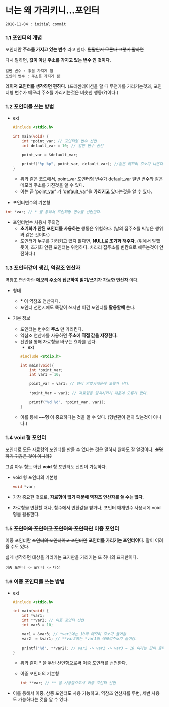 # 너는 왜 가리키니...포인터

    2018-11-04 : initial commit

### 1.1 포인터의 개념

포인터란 __주소를 가지고 있는 변수__ 라고 한다. ~~뭔말인지 모른다 그렇게 말하면~~

다시 말하면, __값이 아닌 주소를 가지고 있는 변수 인 것이다.__ 

    일반 변수 : 값을 가지게 됨
    포인터 변수 : 주소를 가지게 됨

__레이저 포인터를 생각하면 편하다.__ (프레젠테이션을 할 때 무언가를 가리키는것과, 포인터형 변수가 메모리 주소를 가리키는것은 비슷한 행동(?)이다.)

### 1.2 포인터를 쓰는 방법

* ex)

    ```c
    #include <stdio.h>

    int main(void) {
        int *point_var; // 포인터형 변수 선언
        int default_var = 10; // 일반 변수 선언

        point_var = &default_var;

        printf("%p %p", point_var, default_var); //같은 메모리 주소가 나온다.
    }
    ```

    * 위와 같은 코드에서, point_var 포인터형 변수가 default_var 일반 변수와 같은 메모리 주소를 가진것을 알 수 있다. 
    * 이는 곧 'point_var' 가 'default_var'을 __가리키고__ 있다는것을 알 수 있다.

* 포인터변수의 기본형

```c
int *var; // * 를 통해서 포인터형 변수를 선언한다.
```

* 포인터변수 사용시 주의점
    * __초기화가 안된 포인터를 사용하는__ 행동은 위험하다. (남의 집주소를 써넣은 행위와 같은 것이다.)
    * 포인터가 누구를 가리키고 있지 않다면, __NULL로 초기화 해주자.__ (위에서 말했듯이, 초기화 안된 포인터는 위험하다. 차라리 집주소를 빈칸으로 해두는것이 안전하다.)

### 1.3 포인터같이 생긴, 역참조 연산자

역참조 연산자란 __메모리 주소에 접근하여 읽기/쓰기가 가능한 연산자__ 이다. 

* 형태
    * __*__ 이 역참조 연산자다. 
    * 포인터 선언시에도 똑같이 쓰지만 이건 포인터를 __활용할때__ 쓴다.

* 기본 정보
    * 포인터는 변수의 __주소__ 만 가리킨다.
    * 역참조 연산자를 사용하면 __주소에 직접 값을 저장한다.__
    * 선언을 통해 자료형을 바꾸는 효과를 낸다.
        * ex)
        ```c
        #include <stdio.h>
        
        int main(void){
            int *point_var;
            int var1 = 10;

            point_var = var1; // 형이 안맞기때문에 오류가 난다.

            *point_Var = var1; // 자료형을 일치시키기 때문에 오류가 없다.

            printf("%d %d", *point_var, var1);
        }
        ```
    * 이를 통해 __~~형__ 이 중요하다는 것을 알 수 있다. (형변환이 괜히 있는것이 아니다.)

### 1.4 void 형 포인터

포인터로 모든 자료형의 포인터를 만들 수 있다는 것은 말하지 않아도 잘 알것이다. ~~설명하기 귀찮은 것이 아니라?~~

그럼 아무 형도 아닌 __void__ 형 포인터도 선언이 가능하다.

* void 형 포인터의 기본형
    ```c
    void *var;
    ```

* 가장 중요한 것으로, __자료형이 없기 때문에 역참조 연산자를 쓸 수는 없다.__
* 자료형을 변환할 때나, 함수에서 반환값을 받거나, 포인터 매개변수 사용시에 void형을 활용한다.

### 1.5 ~~포인터의 포인터고 포인터의 포인터인~~ 이중 포인터

이중 포인터란 ~~포인터의 포인터이고 포인터인~~ __포인터를 가리키는 포인터이다.__ 말이 어려울 수도 있다. 

쉽게 생각하면 대상을 가리키는 표지판을 가리키는 또 하나의 표지판이다.

    이중 포인터 -> 포인터 -> 대상

### 1.6 이중 포인터를 쓰는 방법

* ex)
    ```c
    #include <stdio.h>

    int main(void) {
        int *var1;
        int **var2; // 이중 포인터 선언
        int var3 = 10;

        var1 = &var3; // *var1에는 10의 메모리 주소가 들어감
        var2  = &var1; // **var2에는 *var1의 메모리주소가 들어감.

        printf("%d", **var2); // var2 -> var1 -> var3 = 10 이라는 값이 출력됨.
    }
    ```
    * 위와 같이 __*__ 을 두번 선언함으로써 이중 포인터를 선언한다.

    * 이중 포인터의 기본형
        ```c
        int **var; // ** 을 사용함으로서 이중 포인터 선언
        ```

* 이를 통해서 이중, 삼중 포인터도 사용 가능하고, 역참조 연산자를 두번, 세번 사용도 가능하다는 것을 알 수 있다.